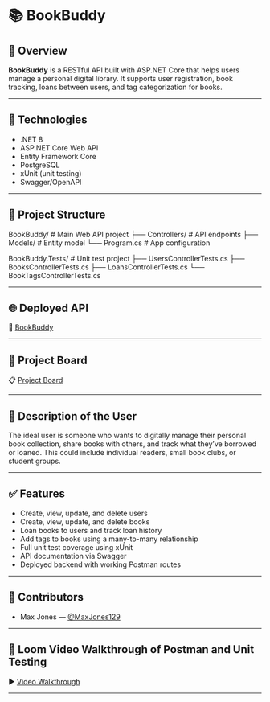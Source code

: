 # 📚 BookBuddy

## 🧠 Overview

**BookBuddy** is a RESTful API built with ASP.NET Core that helps users manage a personal digital library. It supports user registration, book tracking, loans between users, and tag categorization for books.

---

## 🚀 Technologies

- .NET 8
- ASP.NET Core Web API
- Entity Framework Core
- PostgreSQL
- xUnit (unit testing)
- Swagger/OpenAPI

---

## 📂 Project Structure

BookBuddy/ # Main Web API project
├── Controllers/ # API endpoints
├── Models/ # Entity model
└── Program.cs # App configuration

BookBuddy.Tests/ # Unit test project
├── UsersControllerTests.cs
├── BooksControllerTests.cs
├── LoansControllerTests.cs
└── BookTagsControllerTests.cs


---

## 🌐 Deployed API

🔗 [BookBuddy](https://github.com/MaxJones129/BookBuddy)

---

## 📌 Project Board

📋 [Project Board](https://github.com/users/MaxJones129/projects/6)

---

## 👤 Description of the User

The ideal user is someone who wants to digitally manage their personal book collection, share books with others, and track what they’ve borrowed or loaned. This could include individual readers, small book clubs, or student groups.

---

## ✅ Features

- Create, view, update, and delete users
- Create, view, update, and delete books
- Loan books to users and track loan history
- Add tags to books using a many-to-many relationship
- Full unit test coverage using xUnit
- API documentation via Swagger
- Deployed backend with working Postman routes

---

## 👥 Contributors

- Max Jones — [@MaxJones129](https://github.com/MaxJones129)

---

## 🎥 Loom Video Walkthrough of Postman and Unit Testing

▶️ [Video Walkthrough](https://www.loom.com/share/74d5eec36da546faa05a60b00114e062?sid=98686af2-ab1b-422e-bbab-2e6e737a5f74)

---
